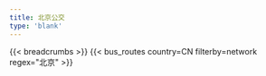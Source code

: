 ```yaml
---
title: 北京公交
type: 'blank'
---
```


{{< breadcrumbs >}}
{{< bus_routes country=CN filterby=network regex="北京" >}}
